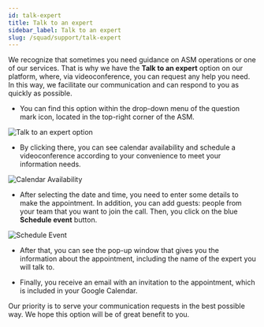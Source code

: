 ```yaml
---
id: talk-expert
title: Talk to an expert
sidebar_label: Talk to an expert
slug: /squad/support/talk-expert
---
```


We recognize that sometimes you need
guidance on ASM operations or one of
our services.
That is why we have the **Talk to an expert**
option on our platform, where, via
videoconference, you can request
any help you need.
In this way, we facilitate our communication
and can respond to you as quickly as possible.

- You can find this option within the
  drop-down menu of the question mark
  icon, located in the top-right
  corner of the ASM.

![Talk to an expert option](https://res.cloudinary.com/fluid-attacks/image/upload/v1643913866/docs/web/organizations/support/support_drop_down_menu.png)

- By clicking there, you can see
  calendar availability and schedule a
  videoconference according to your
  convenience to meet your information needs.

![Calendar Availability](https://res.cloudinary.com/fluid-attacks/image/upload/v1643913866/docs/web/organizations/support/support_schedule_calendar.png)

- After selecting the date and
  time, you need to enter some details
  to make the appointment.
  In addition, you can add guests: people
  from your team that you want to
  join the call.
  Then, you click on the blue
  **Schedule event** button.

![Schedule Event](https://res.cloudinary.com/fluid-attacks/image/upload/v1643913866/docs/web/organizations/support/support_schedule_event.png)

- After that, you can see the
  pop-up window that gives you the
  information about the appointment,
  including the name of the expert
  you will talk to.

- Finally, you receive an email with
  an invitation to the appointment,
  which is included in your Google Calendar.

Our priority is to serve your
communication requests in the
best possible way.
We hope this option will be
of great benefit to you.
